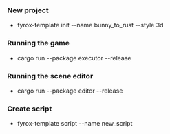 ### New project
- fyrox-template init --name bunny_to_rust --style 3d
### Running the game
- cargo run --package executor --release
### Running the scene editor
- cargo run --package editor --release
### Create script
- fyrox-template script --name new_script